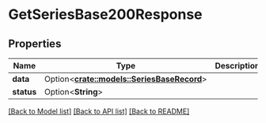 # GetSeriesBase200Response

## Properties

Name | Type | Description | Notes
------------ | ------------- | ------------- | -------------
**data** | Option<[**crate::models::SeriesBaseRecord**](SeriesBaseRecord.md)> |  | [optional]
**status** | Option<**String**> |  | [optional]

[[Back to Model list]](../README.md#documentation-for-models) [[Back to API list]](../README.md#documentation-for-api-endpoints) [[Back to README]](../README.md)


